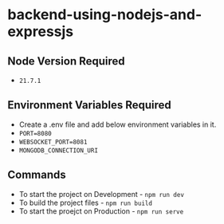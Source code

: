 # backend-using-nodejs-and-expressjs

## Node Version Required
- `21.7.1`

## Environment Variables Required
- Create a .env file and add below environment variables in it.
- `PORT=8080`
- `WEBSOCKET_PORT=8081`
- `MONGODB_CONNECTION_URI`

## Commands
- To start the project on Development - `npm run dev`
- To build the project files - `npm run build`
- To start the proejct on Production - `npm run serve`
